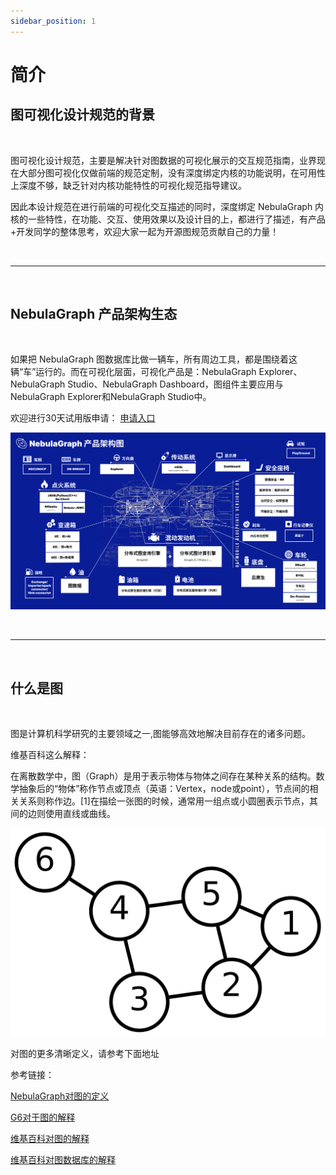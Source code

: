 ```yaml
---
sidebar_position: 1
---
```

# 简介


## 图可视化设计规范的背景

</br>

图可视化设计规范，主要是解决针对图数据的可视化展示的交互规范指南，业界现在大部分图可视化仅做前端的规范定制，没有深度绑定内核的功能说明，在可用性上深度不够，缺乏针对内核功能特性的可视化规范指导建议。

因此本设计规范在进行前端的可视化交互描述的同时，深度绑定 NebulaGraph 内核的一些特性，在功能、交互、使用效果以及设计目的上，都进行了描述，有产品+开发同学的整体思考，欢迎大家一起为开源图规范贡献自己的力量！

</br>

----

</br>

## NebulaGraph 产品架构生态

</br>

如果把 NebulaGraph 图数据库比做一辆车，所有周边工具，都是围绕着这辆“车”运行的。而在可视化层面，可视化产品是：NebulaGraph Explorer、NebulaGraph Studio、NebulaGraph Dashboard，图组件主要应用与NebulaGraph Explorer和NebulaGraph Studio中。

欢迎进行30天试用版申请：
[申请入口](https://wj.qq.com/s2/10158890/69a8)

![image](https://github.com/yyh0808/blog-graphdocs/raw/master/img/intro-架构图.png)

</br>

----

</br>

## 什么是图

</br>

图是计算机科学研究的主要领域之一,图能够高效地解决目前存在的诸多问题。

维基百科这么解释：

在离散数学中，图（Graph）是用于表示物体与物体之间存在某种关系的结构。数学抽象后的“物体”称作节点或顶点（英语：Vertex，node或point），节点间的相关关系则称作边。[1]在描绘一张图的时候，通常用一组点或小圆圈表示节点，其间的边则使用直线或曲线。

![image](https://github.com/yyh0808/blog-graphdocs/raw/master/img/6n-graf.svg.png)

对图的更多清晰定义，请参考下面地址

参考链接：

[NebulaGraph对图的定义](https://docs.nebula-graph.com.cn/3.2.1/1.introduction/0-0-graph/)

[G6对于图的解释](https://g6.antv.vision/zh/docs/design/overview)

[维基百科对图的解释](https://zh.wikipedia.org/wiki/图_(数学))

[维基百科对图数据库的解释](https://zh.wikipedia.org/wiki/图数据库)